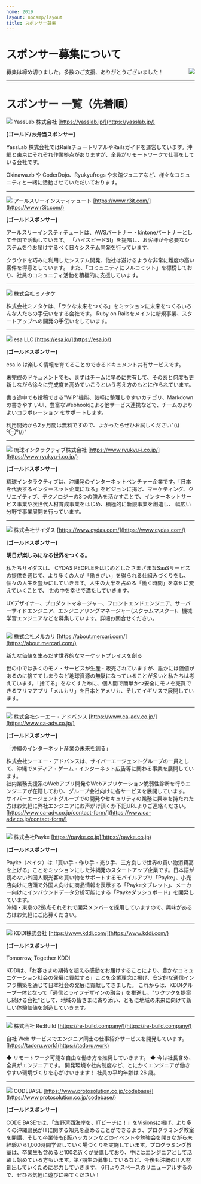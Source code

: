 ```yaml
---
home: 2019
layout: nocamp/layout
title: スポンサー募集
---
```


# スポンサー募集について

<img src="/img/2015/10497446_833368266702301_2058758081536543300_o.jpg" align="right">

募集は締め切りました。多数のご支援、ありがとうございました！

-----

# スポンサー 一覧（先着順）

![](/img/2019/yasslab-logo-text.png) YassLab 株式会社 [https://yasslab.jp/](https://yasslab.jp/)

**[ゴールド/お弁当スポンサー]**

YassLab 株式会社ではRailsチュートリアルやRailsガイドを運営しています。沖縄と東京にそれぞれ作業拠点がありますが、全員がリモートワークで仕事をしている会社です。

Okinawa.rb や CoderDojo、Ryukyufrogs や未踏ジュニアなど、様々なコミュニティと一緒に活動させていただいております。

-----

![](/img/2019/r3logo_w200.png) アールスリーインスティテュート [https://www.r3it.com/](https://www.r3it.com/)

**[ゴールドスポンサー]**

アールスリーインスティテュートは、AWSパートナー・kintoneパートナーとして全国で活動しています。
「ハイスピードSI」を提唱し、お客様が今必要なシステムを今お届けするべく日々システム開発を行っています。

クラウドを巧みに利用したシステム開発、他社は避けるような非常に難度の高い案件を得意としています。
また、「コミュニティにフルコミット」を標榜しており、社員のコミュニティ活動を積極的に支援しています。

-----

![](/img/2019/minotake_web300px.gif) 株式会社ミノタケ

株式会社ミノタケは、「ラクな未来をつくる」をミッションに未来をつくるいろんな人たちの手伝いをする会社です。
Ruby on Railsをメインに新規事業、スタートアップへの開発の手伝いをしています。

-----

![](/img/2019/esa-logo.png) esa LLC [https://esa.io/](https://esa.io/)

**[ゴールドスポンサー]**

esa.io は楽しく情報を育てることのできるドキュメント共有サービスです。

未完成のドキュメントでも、まずはチームに早めに共有して、そのあと何度も更新しながら徐々に完成度を高めていこうという考え方のもとに作られています。

書き途中でも投稿できる"WIP"機能、気軽に整理しやすいカテゴリ、Markdownの書きやす
いUI、豊富なWebhookによる他サービス連携などで、チームのよりよいコラボレーション
をサポートします。

利用開始から2ヶ月間は無料ですので、よかったらぜひお試しください"(\\( ⁰⊖⁰)/)"

-----

![](/img/2019/ri-logo.jpg) 琉球インタラクティブ株式会社 [https://www.ryukyu-i.co.jp/](https://www.ryukyu-i.co.jp/)

**[ゴールドスポンサー]**

琉球インタラクティブは、沖縄発のインターネットベンチャー企業です。「日本を代表するインターネット企業になる」をビジョンに掲げ、マーケティング、ク リエイティブ、テクノロジーの3つの強みを活かすことで、インターネットサービス事業や次世代人材育成事業をはじめ、積極的に新規事業を創造し、 幅広い分野で事業展開を行っています。

-----

![](/img/2019/cydaslogo.png) 株式会社サイダス [https://www.cydas.com/](https://www.cydas.com/)

**[ゴールドスポンサー]**

**明日が楽しみになる世界をつくる。**

私たちサイダスは、 CYDAS PEOPLEをはじめとしたさまざまなSaaSサービスの提供を通じて、より多くの人が「働きがい」を得られる仕組みづくりをし、 個々の人生を豊かにしていきます。人生の大半を占める「働く時間」を幸せに変えていくことで、 世の中を幸せで満たしていきます。

UXデザイナー、プロダクトマネージャー、フロントエンドエンジニア、サーバーサイドエンジニア、エンジニアリングマネージャー(スクラムマスター)、機械学習エンジニアなどを募集しています。詳細お問合せください。

-----

![](/img/2019/mercari-logo.png) 株式会社メルカリ [https://about.mercari.com/](https://about.mercari.com/)

新たな価値を生みだす世界的なマーケットプレイスを創る

世の中では多くのモノ・サービスが生産・販売されていますが、誰かには価値があるのに捨ててしまうなど地球資源の無駄になっていることが多いと私たちは考えています。「捨てる」をなくすために、個人間で簡単かつ安全にモノを売買できるフリマアプリ「メルカリ」を日本とアメリカ、そしてイギリスで展開しています。

-----

![](/img/2019/CAAD_LOGO_fix.png) 株式会社シーエー・アドバンス [https://www.ca-adv.co.jp/](https://www.ca-adv.co.jp/)

**[ゴールドスポンサー]**

「沖縄のインターネット産業の未来を創る」

株式会社シーエー・アドバンスは、サイバーエージェントグループの一員として、沖縄でメディア・ゲーム・インターネット広告等に関わる事業を展開しています。  
社内業務支援系のWebアプリ開発やWebアプリケーション脆弱性診断を行うエンジニアが在籍しており、グループ会社向けに各サービスを展開しています。  
サイバーエージェントグループでの開発やセキュリティの業務に興味を持たれた方はお気軽に弊社エンジニアにお声がけ頂くか下記URLよりご連絡ください。  
[https://www.ca-adv.co.jp/contact-form/](https://www.ca-adv.co.jp/contact-form/)


-----

![](/img/2019/paykelogo.png) 株式会社Payke [https://payke.co.jp](https://payke.co.jp)

**[ゴールドスポンサー]**

Payke（ペイク）は「買い手・作り手・売り手、三方良しで世界の買い物消費高を上げる」ことをミッションにした沖縄発のスタートアップ企業です。日本語が読めない外国人観光客の買い物をサポートするモバイルアプリ「Payke」、小売店向けに店頭で外国人向けに商品情報を表示する「Paykeタブレット」、メーカー向けにインバウンドデータ分析可能にする「Paykeダッシュボード」を開発しています。  
沖縄・東京の2拠点それぞれで開発メンバーを採用していますので、興味がある方はお気軽にご応募ください。


-----

![](/img/2019/kddi.png) KDDI株式会社 [https://www.kddi.com/](https://www.kddi.com/)

**[ゴールドスポンサー]**

Tomorrow, Together KDDI

KDDIは、「お客さまの期待を超える感動をお届けすることにより、豊かなコミュニケーション社会の発展に貢献する」ことを企業理念に掲げ、安定的な通信インフラ構築を通じて日本社会の発展に貢献してきました。
これからは、KDDIグループ一体となって「通信とライフデザインの融合」を推進し、"ワクワクを提案し続ける会社"として、地域の皆さまに寄り添い、ともに地域の未来に向けて新しい体験価値を創造していきます。

-----

![](/img/2019/rebuild.png) 株式会社 Re:Build [https://re-build.company/](https://re-build.company/)

自社 Web サービスでエンジニア同士の仕事紹介サービスを開発しています。[https://tadoru.work](https://tadoru.work)

◆ リモートワーク可能な自由な働き方を推奨していきます。
◆ 今は社長含め、全員がエンジニアです。 開発環境や社内制度など、とにかくエンジニアが働きやすい環境づくりを心がけいきます！
社員の平均年齢は 26 歳。

-----

![](/img/2019/codebase.png) CODEBASE [https://www.protosolution.co.jp/codebase/](https://www.protosolution.co.jp/codebase/)

**[ゴールドスポンサー]**

CODE BASEでは、「宜野湾西海岸を、ITビーチに！」をVisionsに掲げ、より多くの沖縄県民がITに関する知見を高めることができるよう、プログラミング教室を開講、そして卒業後もβ版ハッカソンなどのイベントや勉強会を開きながら未経験から1,000時間学習していく場づくりを実施しています。プログラミング教室は、卒業生も含めると100名近くが受講しており、中にはエンジニアとして活躍し始めている方もいます。第7期生の募集しているなど、今後も沖縄のIT人材創出していくために尽力していきます。
6月よりスペースのリニューアルするので、ぜひお気軽に遊びに来てください！
